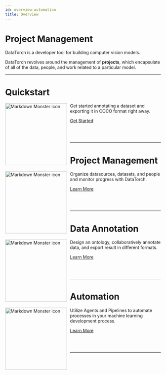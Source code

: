 ```yaml
---
id: overview-automation
title: Overview
---
```


# Project Management

DataTorch is a developer tool for building computer vision models.

DataTorch revolves around the management of **projects**, which encapsulate of all of the data, people, and work related to a particular model.

---

# Quickstart
<img src="rocket.png"
    width="200px"
     alt="Markdown Monster icon"
     style="float: left; margin-right: 10px;" />

Get started annotating a dataset and exporting it in COCO format right away.

[Get Started](/quickstart)

<br/>

<br/>

---

# Project Management
<img src="/figures/getting-started/create-project.png"
    width="200px"
     alt="Markdown Monster icon"
     style="float: left; margin-right: 10px;" />

Organize datasources, datasets, and people and monitor progress with DataTorch.

[Learn More](/overview-project-management)

<br/>

<br/>

---

# Data Annotation
<img src="/figures/getting-started/create-project.png"
    width="200px"
     alt="Markdown Monster icon"
     style="float: left; margin-right: 10px;" />

Design an ontology, collaboratively annotate data, and export result in different formats.

[Learn More](http://www.google.com)

<br/>

<br/>

---

# Automation
<img src="/figures/getting-started/create-project.png"
    width="200px"
     alt="Markdown Monster icon"
     style="float: left; margin-right: 10px;" />

Utilize Agents and Pipelines to automate processes in your machine learning development process.

[Learn More](http://www.google.com)

<br/>

<br/>

---